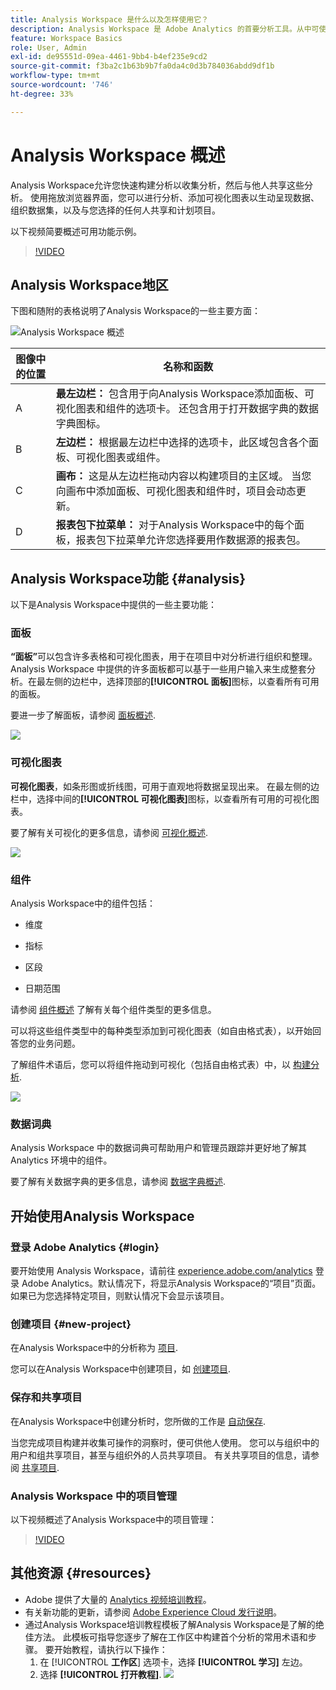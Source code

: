```yaml
---
title: Analysis Workspace 是什么以及怎样使用它？
description: Analysis Workspace 是 Adobe Analytics 的首要分析工具。从中可使用面板、表格、可视化和其他组件使数据形象化、策划数据集、共享和安排项目等功能。
feature: Workspace Basics
role: User, Admin
exl-id: de95551d-09ea-4461-9bb4-b4ef235e9cd2
source-git-commit: f3ba2c1b63b9b7fa0da4c0d3b784036abdd9df1b
workflow-type: tm+mt
source-wordcount: '746'
ht-degree: 33%

---
```


# Analysis Workspace 概述

Analysis Workspace允许您快速构建分析以收集分析，然后与他人共享这些分析。 使用拖放浏览器界面，您可以进行分析、添加可视化图表以生动呈现数据、组织数据集，以及与您选择的任何人共享和计划项目。

以下视频简要概述可用功能示例。

>[!VIDEO](https://video.tv.adobe.com/v/26266/?quality=12)

## Analysis Workspace地区

下图和随附的表格说明了Analysis Workspace的一些主要方面：

![Analysis Workspace 概述](assets/analysis-workspace-overvew.png)

| 图像中的位置 | 名称和函数 |
|---------|----------|
| A | **最左边栏：** 包含用于向Analysis Workspace添加面板、可视化图表和组件的选项卡。 还包含用于打开数据字典的数据字典图标。 |
| B | **左边栏：** 根据最左边栏中选择的选项卡，此区域包含各个面板、可视化图表或组件。 |
| C | **画布：** 这是从左边栏拖动内容以构建项目的主区域。 当您向画布中添加面板、可视化图表和组件时，项目会动态更新。 |
| D | **报表包下拉菜单：** 对于Analysis Workspace中的每个面板，报表包下拉菜单允许您选择要用作数据源的报表包。 |

## Analysis Workspace功能 {#analysis}

以下是Analysis Workspace中提供的一些主要功能：

### 面板

**“面板”**&#x200B;可以包含许多表格和可视化图表，用于在项目中对分析进行组织和整理。Analysis Workspace 中提供的许多面板都可以基于一些用户输入来生成整套分析。在最左侧的边栏中，选择顶部的&#x200B;**[!UICONTROL 面板]**&#x200B;图标，以查看所有可用的面板。

要进一步了解面板，请参阅 [面板概述](https://experienceleague.adobe.com/docs/analytics/analyze/analysis-workspace/panels/panels.html?lang=zh-Hans).

![](assets/build-panels.png)

### 可视化图表

**可视化图表**，如条形图或折线图，可用于直观地将数据呈现出来。 在最左侧的边栏中，选择中间的&#x200B;**[!UICONTROL 可视化图表]**&#x200B;图标，以查看所有可用的可视化图表。

要了解有关可视化的更多信息，请参阅 [可视化概述](https://experienceleague.adobe.com/docs/analytics/analyze/analysis-workspace/visualizations/freeform-analysis-visualizations.html?lang=zh-Hans).

![](assets/build-visualizations.png)

### 组件

Analysis Workspace中的组件包括：

* 维度

* 指标

* 区段

* 日期范围

请参阅 [组件概述](/help/analyze/analysis-workspace/components/analysis-workspace-components.md) 了解有关每个组件类型的更多信息。

可以将这些组件类型中的每种类型添加到可视化图表（如自由格式表），以开始回答您的业务问题。

了解组件术语后，您可以将组件拖动到可视化（包括自由格式表）中，以 [构建分析](https://experienceleague.adobe.com/docs/analytics/analyze/analysis-workspace/build-workspace-project/t-freeform-project.html?lang=zh-Hans).

![](assets/build-components.png)

### 数据词典

Analysis Workspace 中的数据词典可帮助用户和管理员跟踪并更好地了解其 Analytics 环境中的组件。

要了解有关数据字典的更多信息，请参阅 [数据字典概述](/help/analyze/analysis-workspace/components/data-dictionary/data-dictionary-overview.md).

## 开始使用Analysis Workspace

### 登录 Adobe Analytics {#login}

要开始使用 Analysis Workspace，请前往 [experience.adobe.com/analytics](https://experience.adobe.com/analytics) 登录 Adobe Analytics。默认情况下，将显示Analysis Workspace的“项目”页面。 如果已为您选择特定项目，则默认情况下会显示该项目。

### 创建项目 {#new-project}

在Analysis Workspace中的分析称为 [项目](/help/analyze/analysis-workspace/build-workspace-project/freeform-overview.md).

您可以在Analysis Workspace中创建项目，如 [创建项目](/help/analyze/analysis-workspace/build-workspace-project/create-projects.md).

### 保存和共享项目

在Analysis Workspace中创建分析时，您所做的工作是 [自动保存](/help/analyze/analysis-workspace/build-workspace-project/save-projects.md).

当您完成项目构建并收集可操作的洞察时，便可供他人使用。 您可以与组织中的用户和组共享项目，甚至与组织外的人员共享项目。 有关共享项目的信息，请参阅 [共享项目](/help/analyze/analysis-workspace/curate-share/share-projects.md).

### Analysis Workspace 中的项目管理

以下视频概述了Analysis Workspace中的项目管理：

>[!VIDEO](https://video.tv.adobe.com/v/24035/?quality=12)

## 其他资源 {#resources}

* Adobe 提供了大量的 [Analytics 视频培训教程](https://experienceleague.adobe.com/docs/analytics-learn/tutorials/overview.html?lang=zh-Hans)。
* 有关新功能的更新，请参阅 [Adobe Experience Cloud 发行说明](https://experienceleague.adobe.com/docs/release-notes/experience-cloud/current.html#analytics)。
* 通过Analysis Workspace培训教程模板了解Analysis Workspace是了解的绝佳方法。 此模板可指导您逐步了解在工作区中构建首个分析的常用术语和步骤。 要开始教程，请执行以下操作：
   1. 在 [!UICONTROL **工作区**] 选项卡，选择 **[!UICONTROL 学习]** 左边。
   1. 选择 **[!UICONTROL 打开教程]**.
      ![](assets/training-tutorial.png)

